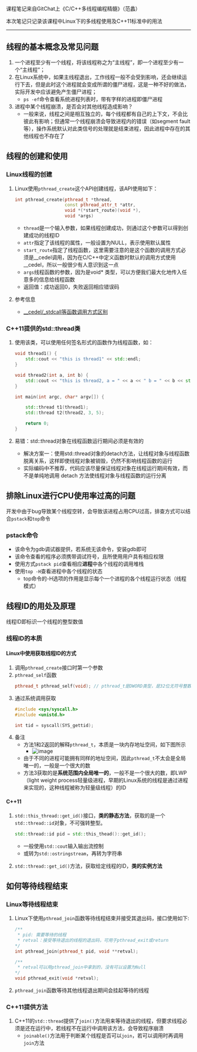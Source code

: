 
课程笔记来自GitChat上《C/C++多线程编程精髓》（范蠡）

本次笔记只记录该课程中Linux下的多线程使用及C++11标准中的用法

---



## 线程的基本概念及常见问题
1. 一个进程至少有一个线程，将该线程称之为“主线程”，即一个进程至少有一个“主线程”；
2. 在Linux系统中，如果主线程退出，工作线程一般不会受到影响，还会继续运行下去，但是此时这个进程就会变成所谓的僵尸进程，这是一种不好的做法，实际开发中应该避免产生僵尸进程；
    * `ps -ef`命令查看系统进程列表时，带有<defunct>字样的进程即僵尸进程
3. 进程中某个线程崩溃，是否会对其他线程造成影响？
    * 一般来说，线程之间是相互独立的，每个线程都有自己的上下文，不会比彼此有影响；但通常一个线程崩溃会导致进程内的错误（如segment fault等），操作系统默认对此类信号的处理就是结束进程，因此进程中存在的其他线程也不存在了


## 线程的创建和使用

### Linux线程的创建
1. Linux使用`pthread_create`这个API创建线程，该API使用如下：
    ```C++
    int pthread_create(pthread_t *thread,
                       const pthread_attr_t *attr,
                       void *(*start_route)(void *),
                       void *args)
    ```
    * `thread`是一个输入参数，如果线程创建成功，则通过这个参数可以得到创建成功的线程ID
    * `attr`指定了该线程的属性，一般设置为NULL，表示使用默认属性
    * `start_route`指定了线程函数，这里需要注意的是这个函数的调用方式必须是__cedel调用，因为在C/C++中定义函数时默认的调用方式使用__cedel，所以一般很少有人意识到这一点
    * `args`线程函数的参数，因为是void* 类型，可以方便我们最大化地传入任意多的信息给线程函数
    * 返回值：成功返回0，失败返回相应错误码

2. 参考信息
    * [__cedel/_stdcall等函数调用方式区别](https://www.cnblogs.com/Winston/archive/2008/09/11/1289391.html)


### C++11提供的std::thread类

1. 使用该类，可以使用任何签名形式的函数作为线程函数，如：
    ```C++
    void thread1() {
        std::cout << "this is thread1" << std::endl;
    }

    void thread2(int a, int b) {
        std::cout << "this is thread2, a = " << a << " b = " << b << std::endl;
    }

    int main(int argc, char* argv[]) {

        std::thread t1(thread1);
        std::thread t2(thread2, 3, 5);

        return 0;
    }

    ```

2. 易错：std::thread对象在线程函数运行期间必须是有效的
    * 解决方案一：使用std::thread对象的detach方法，让线程对象与线程函数脱离关系，这样即使线程对象被销毁，仍然不影响线程函数的运行
    * 实际编码中不推荐，代码应该尽量保证线程对象在线程运行期间有效，而不是单纯地调用 detach 方法使线程对象与线程函数的运行分离


## 排除Linux进行CPU使用率过高的问题

开发中由于bug导致某个线程空转，会导致该进程占用CPU过高，排查方式可以结合`pstack`和`top`命令

### pstack命令
* 该命令为gdb调试器提供，若系统无该命令，安装gdb即可
* 该命令查看的程序必须携带调试符号，且所使用用户具有相应权限
* 使用方式`pstack pid`查看相应**进程**中各个线程的调用堆栈
* 使用`top -H`查看进程中各个线程的状态
    * top命令的-H选项的作用是显示每个一个进程的各个线程运行状态（线程模式）


## 线程ID的用处及原理

线程ID即标识一个线程的整型数值

### 线程ID的本质

#### Linux中使用获取线程ID的方式
1. 调用`pthread_create`接口时第一个参数
2. `pthread_self`函数
    ```C++
    pthread_t pthread_self(void); // pthread_t是DWORD类型，是32位无符号整数
    ```
3. 通过系统调用获取
    ```C++
    #include <sys/syscall.h>
    #include <unistd.h>

    int tid = syscall(SYS_gettid);
    ```
4. 备注
    * 方法1和2返回的解释`pthread_t`，本质是一块内存地址空间，如下图所示
        * ![image](https://github.com/StartNowX/Cplusplus/blob/master/notes/imgs/1_%E7%BA%BF%E7%A8%8BID%E7%9A%84%E6%9C%AC%E8%B4%A81.PNG)
    * 由于不同的进程可能拥有同样的地址空间，因此`pthread_t`不太会是全局唯一的，一般是一个很大的数
    * 方法3获取的是**系统范围内全局唯一的**，一般不是一个很大的数，即LWP（light weight process轻量级进程，早期的Linux系统的线程是通过进程来实现的，这种线程被称为轻量级线程）的ID

#### C++11
1. `std::this_thread::get_id()`接口，**类的静态方法**，获取的是一个`std::thread::id`对象，不可强转整型。
    ```C++
    std::thread::id pid = std::this_thead()::get_id();
    ```
    * 一般使用`std::cout`输入输出流控制
    * 或转为`std::ostringstream`，再转为字符串

2. `std::thread::get_id()`方法，获取给定线程的ID，**类的实例方法**

## 如何等待线程结束

### Linux等待线程结束

1. Linux下使用`pthread_join`函数等待线程结束并接受其退出码，接口使用如下:
    ```C++
    /**
     * pid: 需要等待的线程
     * retval：接受等待退出的线程的退出码，可用于pthread_exit或return
    */
    int pthread_join(pthread_t pid, void **retval);

    /**
     * retval可以用pthread_join中拿到的，没有可以设置为Null
    */
    void pthread_exit(void *retval);
    ```
2. `pthread_join`函数等待其他线程退出期间会挂起等待的线程

### C++11提供方法
1. C++11的`std::thread`提供了`join()`方法用来等待退出的线程，但要求线程必须是还在运行中，若线程不在运行中调用该方法，会导致程序崩溃
    * `joinable()`方法用于判断某个线程是否可以`join`，若可以调用时再调用`join`方法
